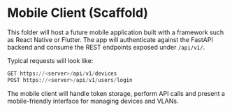# Mobile Client (Scaffold)

This folder will host a future mobile application built with a framework such as
React Native or Flutter. The app will authenticate against the FastAPI backend
and consume the REST endpoints exposed under `/api/v1/`.

Typical requests will look like:

```python
GET https://<server>/api/v1/devices
POST https://<server>/api/v1/users/login
```

The mobile client will handle token storage, perform API calls and present a
mobile-friendly interface for managing devices and VLANs.
